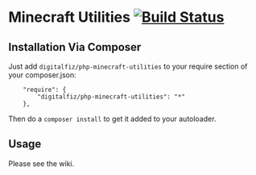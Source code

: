 Minecraft Utilities [![Build Status](https://travis-ci.org/digitalfiz/phpMinecraftUtilities.png)](https://travis-ci.org/digitalfiz/phpMinecraftUtilities)
==================

## Installation Via Composer

Just add `digitalfiz/php-minecraft-utilities` to your require section of your composer.json:

```
    "require": {
        "digitalfiz/php-minecraft-utilities": "*"
    },
```

Then do a `composer install` to get it added to your autoloader.


## Usage

Please see the wiki.
